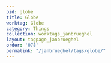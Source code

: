 ```yaml
---
pid: globe
title: Globe
worktag: Globe
category: Things
collection: worktags_janbrueghel
layout: tagpage_janbrueghel
order: '078'
permalink: "/janbrueghel/tags/globe/"
---
```

